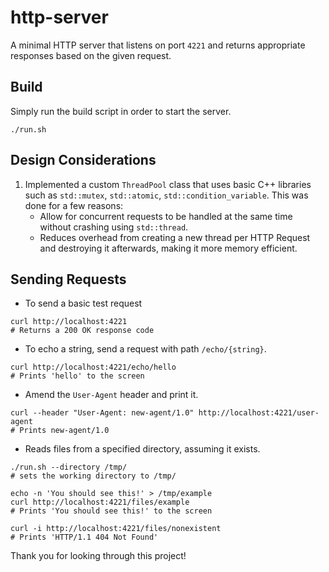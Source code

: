 # http-server

A minimal HTTP server that listens on port `4221` and returns appropriate responses based on the given request.

## Build

Simply run the build script in order to start the server.

```
./run.sh
```

## Design Considerations

1. Implemented a custom `ThreadPool` class that uses basic C++ libraries such as `std::mutex`, `std::atomic`, `std::condition_variable`. This was done for a few reasons:
   - Allow for concurrent requests to be handled at the same time without crashing using `std::thread`.
   - Reduces overhead from creating a new thread per HTTP Request and destroying it afterwards, making it more memory efficient.

## Sending Requests

- To send a basic test request

```
curl http://localhost:4221
# Returns a 200 OK response code
```

- To echo a string, send a request with path `/echo/{string}`.

```
curl http://localhost:4221/echo/hello
# Prints 'hello' to the screen
```

- Amend the `User-Agent` header and print it.

```
curl --header "User-Agent: new-agent/1.0" http://localhost:4221/user-agent
# Prints new-agent/1.0
```

- Reads files from a specified directory, assuming it exists.

```
./run.sh --directory /tmp/
# sets the working directory to /tmp/

echo -n 'You should see this!' > /tmp/example
curl http://localhost:4221/files/example
# Prints 'You should see this!' to the screen

curl -i http://localhost:4221/files/nonexistent
# Prints 'HTTP/1.1 404 Not Found'
```

Thank you for looking through this project!
